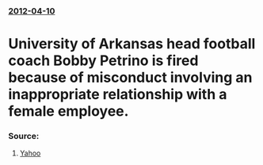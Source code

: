 ### [2012-04-10](/news/2012/04/10/index.md)

# University of Arkansas head football coach Bobby Petrino is fired because of misconduct involving an inappropriate relationship with a female employee. 




### Source:

1. [Yahoo](http://sports.yahoo.com/news/ap-source-petrino-arkansas-000024141--ncaaf.html;_ylt=AlR1QLAuw2TFgrC7Hk6Z0Cg5nYcB)
